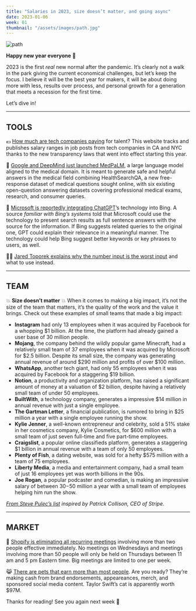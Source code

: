 ```yaml
---
title: "Salaries in 2023, size doesn’t matter, and going async"
date: 2023-01-06
week: 01
thumbnail: "/assets/images/path.jpg"
---
```


![path](/assets/images/path.jpg)

**Happy new year everyone** 🎉 

2023 is the first *real* new normal after the pandemic. It’s clearly not a walk in the park giving the current economical challenges, but let’s keep the focus. I believe it will be the best year for makers, it will be about doing more with less, results over process, and personal growth for a generation that meets a recession for the first time. 

Let’s dive in!

--- 

## TOOLS

💶 [How much are tech companies paying](https://www.comprehensive.io/?utm_source=makersmansion) for talent? This website tracks and publishes salary ranges in job posts from tech companies in CA and NYC thanks to the new transparency laws that went into effect starting this year.

🤖 [Google and DeepMind just launched MedPaLM](https://interestingengineering.com/innovation/google-deepmind-medpalm-language-model?utm_source=makersmansion), a large language model aligned to the medical domain. It is meant to generate safe and helpful answers in the medical field combining HealthSearchQA, a new free-response dataset of medical questions sought online, with six existing open-question answering datasets covering professional medical exams, research, and consumer queries.

🤖 [Microsoft is reportedly integrating ChatGPT](https://www.engadget.com/microsoft-reportedly-integrating-chatgpt-technology-into-bing-131502579.html)’s technology into Bing. A source *familiar with Bing’s systems* told that Microsoft could use the technology to present search results as full sentence answers with the source for the information. If Bing suggests related queries to the original one, GPT could explain their relevance in a meaningful manner. The technology could help Bing suggest better keywords or key phrases to users, as well.

👨‍💻 [Jared Toporek explains why the number input is the worst input](https://stackoverflow.blog/2022/12/26/why-the-number-input-is-the-worst-input/) and what to use instead.

---

## TEAM

💥 **Size doesn’t matter** 💥 When it comes to making a big impact, it’s not the size of the team that matters, it’s the quality of the work and the value it brings. Check out these examples of small teams that made a big impact:

- **Instagram** had only 13 employees when it was acquired by Facebook for a whopping $1 billion. At the time, the platform had already gained a user base of 30 million people.
- **Mojang**, the company behind the wildly popular game Minecraft, had a relatively small team of 37 employees when it was acquired by Microsoft for $2.5 billion. Despite its small size, the company was generating annual revenue of around $290 million and profits of over $100 million.
- **WhatsApp**, another tech giant, had only 55 employees when it was acquired by Facebook for a staggering $19 billion.
- **Notion**, a productivity and organization platform, has raised a significant amount of money at a valuation of $2 billion, despite having a relatively small team of under 50 employees.
- **BuiltWith**, a technology company, generates a impressive $14 million in annual revenue with just a single employee.
- **The Gartman Letter**, a financial publication, is rumored to bring in $25 million a year with a single employee running the show.
- **Kylie Jenner**, a well-known entrepreneur and celebrity, sold a 51% stake in her cosmetics company, Kylie Cosmetics, for $600 million with a small team of just seven full-time and five part-time employees.
- **Craigslist**, a popular online classifieds platform, generates a staggering $1 billion in annual revenue with a team of only 50 employees.
- **Plenty of Fish**, a dating website, was sold for a hefty $575 million with a team of 75 employees.
- **Liberty Media**, a media and entertainment company, had a small team of just 16 employees yet was worth billions in the 90s.
- **Joe Rogan**, a popular podcaster and comedian, is making an impressive salary of between $30-$50 million a year with a small team of employees helping him run the show.

*[From Steve Pulec’s list](https://stevepulec.com/posts/small/) inspired by Patrick Collison, CEO of Stripe.*

---

## MARKET

🤝 [Shopify is eliminating all recurring meetings](https://fortune.com/2023/01/03/shopify-cutting-meetings-worker-productivity/) involving more than two people effective immediately. No meetings on Wednesdays and meetings involving more than 50 people will only be held on Thursdays between 11 am and 5 pm Eastern time. Big meetings are limited to one per week.

😹 [There are pets that earn more than most people](https://thehustle.co/01032023-rich-pets/). Are you ready? They’re making cash from brand endorsements, appeareances, merch, and sponsored social media content. Taylor Swift’s cat is apparently worth $97M.

Thanks for reading! See you again next week 🫶

